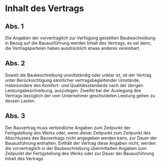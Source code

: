 # Inhalt des Vertrags



## Abs. 1

 Die Angaben der vorvertraglich zur Verfügung gestellten Baubeschreibung in Bezug auf die Bauausführung werden Inhalt des Vertrags, es sei denn, die Vertragsparteien haben ausdrücklich etwas anderes vereinbart.

## Abs. 2

 Soweit die Baubeschreibung unvollständig oder unklar ist, ist der Vertrag unter Berücksichtigung sämtlicher vertragsbegleitender Umstände, insbesondere des Komfort- und Qualitätsstandards nach der übrigen Leistungsbeschreibung, auszulegen. Zweifel bei der Auslegung des Vertrags bezüglich der vom Unternehmer geschuldeten Leistung gehen zu dessen Lasten.

## Abs. 3

 Der Bauvertrag muss verbindliche Angaben zum Zeitpunkt der Fertigstellung des Werks oder, wenn dieser Zeitpunkt zum Zeitpunkt des Abschlusses des Bauvertrags nicht angegeben werden kann, zur Dauer der Bauausführung enthalten. Enthält der Vertrag diese Angaben nicht, werden die vorvertraglich in der Baubeschreibung übermittelten Angaben zum Zeitpunkt der Fertigstellung des Werks oder zur Dauer der Bauausführung Inhalt des Vertrags. 


